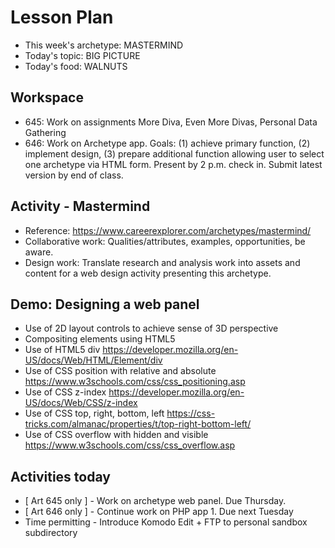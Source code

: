 # Lesson Plan
- This week's archetype: MASTERMIND
- Today's topic: BIG PICTURE
- Today's food: WALNUTS

## Workspace
- 645: Work on assignments More Diva, Even More Divas, Personal Data Gathering
- 646: Work on Archetype app. Goals: (1) achieve primary function, (2) implement design, (3) prepare additional function allowing user to select one archetype via HTML form. Present by 2 p.m. check in. Submit latest version by end of class.

## Activity - Mastermind
- Reference: https://www.careerexplorer.com/archetypes/mastermind/
- Collaborative work: Qualities/attributes, examples, opportunities, be aware.
- Design work: Translate research and analysis work into assets and content for a web design activity presenting this archetype.

## Demo: Designing a web panel
- Use of 2D layout controls to achieve sense of 3D perspective
- Compositing elements using HTML5
- Use of HTML5 div https://developer.mozilla.org/en-US/docs/Web/HTML/Element/div
- Use of CSS position with relative and absolute https://www.w3schools.com/css/css_positioning.asp
- Use of CSS z-index https://developer.mozilla.org/en-US/docs/Web/CSS/z-index
- Use of CSS top, right, bottom, left https://css-tricks.com/almanac/properties/t/top-right-bottom-left/
- Use of CSS overflow with hidden and visible https://www.w3schools.com/css/css_overflow.asp

## Activities today
- [ Art 645 only ] - Work on archetype web panel. Due Thursday.
- [ Art 646 only ] - Continue work on PHP app 1. Due next Tuesday
- Time permitting - Introduce Komodo Edit + FTP to personal sandbox subdirectory

